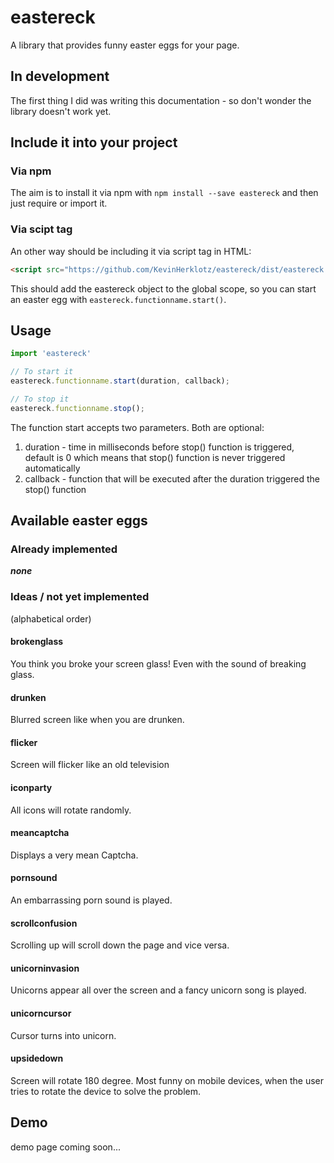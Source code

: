 # eastereck

A library that provides funny easter eggs for your page.


## In development

The first thing I did was writing this documentation - so don't wonder the library doesn't work yet.

## Include it into your project

### Via npm

The aim is to install it via npm with `npm install --save eastereck` and then just require or import it.

### Via scipt tag

An other way should be including it via script tag in HTML:  

```html
<script src="https://github.com/KevinHerklotz/eastereck/dist/eastereck.js"></script>
```

This should add the eastereck object to the global scope, so you can start an easter egg with `eastereck.functionname.start()`.

## Usage

```javascript
import 'eastereck'

// To start it
eastereck.functionname.start(duration, callback);

// To stop it
eastereck.functionname.stop();
```

The function start accepts two parameters. Both are optional:
1. duration - time in milliseconds before stop() function is triggered, default is 0 which means that stop() function is never triggered automatically
2. callback - function that will be executed after the duration triggered the stop() function

## Available easter eggs

### Already implemented

___none___

### Ideas / not yet implemented

(alphabetical order)

#### brokenglass
You think you broke your screen glass! Even with the sound of breaking glass.

#### drunken
Blurred screen like when you are drunken.

#### flicker
Screen will flicker like an old television

#### iconparty
All icons will rotate randomly.

#### meancaptcha
Displays a very mean Captcha.

#### pornsound
An embarrassing porn sound is played. 

#### scrollconfusion
Scrolling up will scroll down the page and vice versa.

#### unicorninvasion
Unicorns appear all over the screen and a fancy unicorn song is played. 

#### unicorncursor
Cursor turns into unicorn.

#### upsidedown
Screen will rotate 180 degree. Most funny on mobile devices, when the user tries to rotate the device to solve the problem.

## Demo

demo page coming soon...